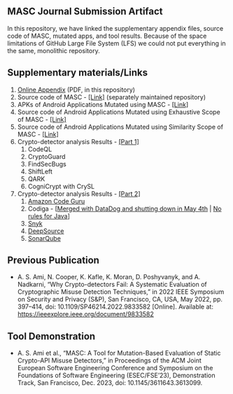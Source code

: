 ## MASC Journal Submission Artifact

In this repository, we have linked the supplementary appendix files, source code of MASC, mutated apps, and tool results. 
Because of the space limitations of GitHub Large File System (LFS) we could not put everything in the same, monolithic repository.

## Supplementary materials/Links

1. [Online Appendix](https://github.com/Secure-Platforms-Lab-W-M/masc-journal-artifact/blob/main/online-appendix.pdf) (PDF, in this repository)
2. Source code of MASC - [[Link]](https://github.com/Secure-Platforms-Lab-W-M/MASC) (separately maintained repository)
3. APKs of Android Applications Mutated using MASC - [[Link]](https://drive.google.com/drive/folders/14ZqYOJaR7iVnyHLF37zMDhS_3TcWHC7r?usp=sharing)
4. Source code of Android Applications Mutated using Exhaustive Scope of MASC - [[Link]](https://drive.google.com/drive/folders/1ML9HkGRPfeetC6lnjzq2Ai8FT32dxBEk?usp=drive_link)
5. Source code of Android Applications Mutated using Similarity Scope of MASC - [[Link]](https://drive.google.com/drive/folders/1QlfxotHuTvlOstd8b0cprBWhRRccYr2q?usp=drive_link)
6. Crypto-detector analysis Results - [[Part 1]](https://drive.google.com/drive/folders/1u3uIblklpk8a2an8ege4jDMyRQqknkzQ?usp=sharing)
   1. CodeQL
   2. CryptoGuard
   3. FindSecBugs
   4. ShiftLeft
   5. QARK
   6. CogniCrypt with CrySL
7. Crypto-detector analysis Results - [[Part 2]]()
   1. [Amazon Code Guru]([https://drive.google.com/drive/folders/1Ukt6ZxvV1mqTVfTKIn0wbHT2fJjOPEPD?usp=sharing](https://docs.google.com/document/d/1GadAtVMRtcOn0-M1v2y_3BJXy62dd70a-lYjubtekdU/edit))
   2. Codiga - [[Merged with DataDog and shutting down in May 4th](https://www.codiga.io/blog/codiga-joins-datadog/) | [No rules for Java](https://www.codiga.io/code-analysis/rules/java/all/all/)]
   3. [Snyk](https://docs.google.com/document/d/19ae0VnD6cv37PwhXaprhKxpQz-kcGnU97Wq_i-wEyi0/edit)
   4. [DeepSource](https://docs.google.com/document/d/1KiK4Ltu4ZsbLNxePAEB_FyS5tcj87f0C0x-tGtJyRbk/edit?usp=sharing)
   5. [SonarQube](https://docs.google.com/document/d/1Pi1pRkbRPUEkZmS27qk4ZpXw2tlu16CeoNi-AQgwcnc/edit)   

## Previous Publication

- A. S. Ami, N. Cooper, K. Kafle, K. Moran, D. Poshyvanyk, and A. Nadkarni, “Why Crypto-detectors Fail: A Systematic Evaluation of Cryptographic Misuse Detection Techniques,” in 2022 IEEE Symposium on Security and Privacy (S&P), San Francisco, CA, USA, May 2022, pp. 397–414, doi: 10.1109/SP46214.2022.9833582 [Online]. Available at: https://ieeexplore.ieee.org/document/9833582

## Tool Demonstration

- A. S. Ami et al., “MASC: A Tool for Mutation-Based Evaluation of Static Crypto-API Misuse Detectors,” in Proceedings of the ACM Joint European Software Engineering Conference and Symposium on the Foundations of Software Engineering (ESEC/FSE’23), Demonstration Track, San Francisco, Dec. 2023, doi: 10.1145/3611643.3613099.

